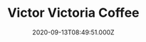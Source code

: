 ---
date: 2020-09-13T08:49:51.000Z
title: Victor Victoria Coffee
latitude: 52.24338386579067
longitude: 0.40714727368658465
category: checkin
---